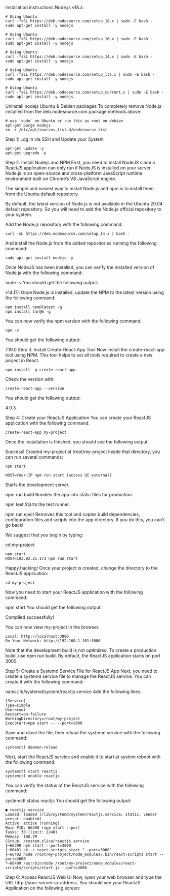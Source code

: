 Installation instructions
Node.js v18.x:
```
# Using Ubuntu
curl -fsSL https://deb.nodesource.com/setup_18.x | sudo -E bash -
sudo apt-get install -y nodejs
```
```
# Using Ubuntu
curl -fsSL https://deb.nodesource.com/setup_16.x | sudo -E bash -
sudo apt-get install -y nodejs
```
```
# Using Ubuntu
curl -fsSL https://deb.nodesource.com/setup_14.x | sudo -E bash -
sudo apt-get install -y nodejs
```
```
# Using Ubuntu
curl -fsSL https://deb.nodesource.com/setup_lts.x | sudo -E bash -
sudo apt-get install -y nodejs
```

```
# Using Ubuntu
curl -fsSL https://deb.nodesource.com/setup_current.x | sudo -E bash -
sudo apt-get install -y nodejs
```
Uninstall nodejs Ubuntu & Debian packages
To completely remove Node.js installed from the deb.nodesource.com package methods above:

```
# use `sudo` on Ubuntu or run this as root on debian
apt-get purge nodejs
rm -r /etc/apt/sources.list.d/nodesource.list
```
Step 1: Log in via SSH and Update your System
```
apt-get update -y
apt-get upgrade -y
```
Step 2. Install Nodejs and NPM
First, you need to install NodeJS since a ReactJS application can only run if NodeJS is installed on your server. Node.js is an open-source and cross-platform JavaScript runtime environment built on Chrome’s V8 JavaScript engine.

The simple and easiest way to install Node.js and npm is to install them from the Ubuntu default repository.

By default, the latest version of Node.js is not available in the Ubuntu 20.04 default repository. So you will need to add the Node.js official repository to your system.

Add the Node.js repository with the following command:
```
curl -sL https://deb.nodesource.com/setup_14.x | bash -
```
And install the Node.js from the added repositories running the following command:
```
sudo apt-get install nodejs -y
```
Once NodeJS has been installed, you can verify the installed version of Node.js with the following command:

node -v
You should get the following output:

v14.17.1
Once Node.js is installed, update the NPM to the latest version using the following command:
```
npm install npm@latest -g
npm install tar@6 -g
```
You can now verify the npm version with the following command:

```
npm -v
```
You should get the following output:

7.19.0
Step 3. Install Create-React-App Tool
Now install the create-react-app tool using NPM. This tool helps to set all tools required to create a new project in React.
```
npm install -g create-react-app
```
Check the version with:

```
create-react-app --version
```
You should get the following output:

4.0.3

Step 4: Create your ReactJS Application
You can create your ReactJS application with the following command:

```
create-react-app my-project
```
Once the installation is finished, you should see the following output:

Success! Created my-project at /root/my-project
Inside that directory, you can run several commands:

```
npm start
```
```
HOST=Your-IP npm run start (access UI external)
```
Starts the development server.

npm run build
Bundles the app into static files for production.

npm test
Starts the test runner.

npm run eject
Removes this tool and copies build dependencies, configuration files
and scripts into the app directory. If you do this, you can’t go back!

We suggest that you begin by typing:

cd my-project
```
npm start
HOST=103.92.25.173 npm run start
```
Happy hacking!
Once your project is created, change the directory to the ReactJS application:


```
cd my-project
```
Now you need to start your ReactJS application with the following command:

npm start
You should get the following output:

Compiled successfully!

You can now view my-project in the browser.
```
Local: http://localhost:3000
On Your Network: http://192.168.1.101:3000
```

Note that the development build is not optimized.
To create a production build, use npm run build.
By default, the ReactJS application starts on port 3000.

Step 5: Create a Systemd Service File for ReactJS App
Next, you need to create a systemd service file to manage the ReactJS service. You can create it with the following command:

nano /lib/systemd/system/reactjs.service
Add the following lines:
```
[Service]
Type=simple
User=root
Restart=on-failure
WorkingDirectory=/root/my-project
ExecStart=npm start -- --port=3000
```
Save and close the file, then reload the systemd service with the following command:
```
systemctl daemon-reload
```
Next, start the ReactJS service and enable it to start at system reboot with the following command:
```
systemctl start reactjs
systemctl enable reactjs
```
You can verify the status of the ReactJS service with the following command:

systemctl status reactjs
You should get the following output:
```
● reactjs.service
Loaded: loaded (/lib/systemd/system/reactjs.service; static; vendor preset: enabled)
Active: active (running)
Main PID: 66390 (npm start --por)
Tasks: 30 (limit: 2248)
Memory: 188.7M
CGroup: /system.slice/reactjs.service
├─66390 npm start --port=3000
├─66401 sh -c react-scripts start "--port=3000"
├─66402 node /root/my-project/node_modules/.bin/react-scripts start --port=3000
└─66409 /usr/bin/node /root/my-project/node_modules/react-scripts/scripts/start.js --port=3000
```
Step 6: Access ReactJS Web UI
Now, open your web browser and type the URL http://your-server-ip-address. You should see your ReactJS Application on the following screen:




